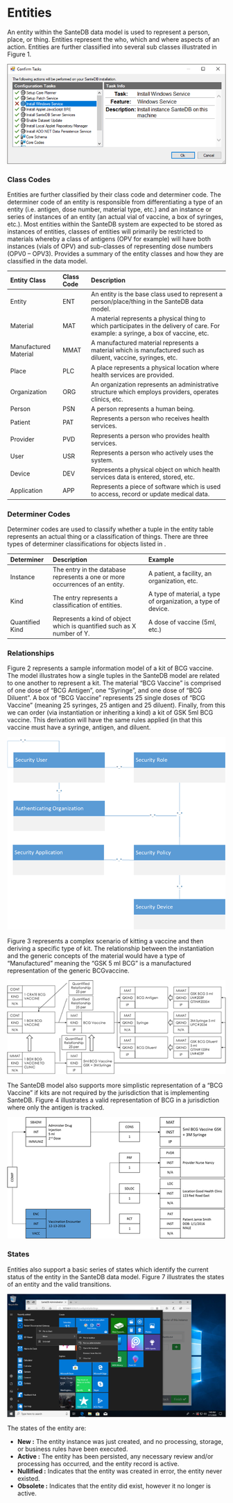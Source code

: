 # Entities

An entity within the SanteDB data model is used to represent a person, place, or thing. Entities represent the who, which and where aspects of an action. Entities are further classified into several sub classes illustrated in Figure 1.

![Figure 1 - Entity Classes](../../../../.gitbook/assets/image%20%2861%29.png)

### Class Codes

Entities are further classified by their class code and determiner code. The determiner code of an entity is responsible from differentiating a type of an entity \(i.e. antigen, dose number, material type, etc.\) and an instance or series of instances of an entity \(an actual vial of vaccine, a box of syringes, etc.\). Most entities within the SanteDB system are expected to be stored as instances of entities, classes of entities will primarily be restricted to materials whereby a class of antigens \(OPV for example\) will have both instances \(vials of OPV\) and sub-classes of representing dose numbers \(OPV0 – OPV3\). Provides a summary of the entity classes and how they are classified in the data model.

| **Entity Class** | **Class Code** | **Description** |
| :--- | :--- | :--- |
| Entity | ENT | An entity is the base class used to represent a person/place/thing in the SanteDB data model. |
| Material | MAT | A material represents a physical thing to which participates in the delivery of care. For example: a syringe, a box of vaccine, etc. |
| Manufactured Material | MMAT | A manufactured material represents a material which is manufactured such as diluent, vaccine, syringes, etc. |
| Place | PLC | A place represents a physical location where health services are provided. |
| Organization | ORG | An organization represents an administrative structure which employs providers, operates clinics, etc. |
| Person | PSN | A person represents a human being. |
| Patient | PAT | Represents a person who receives health services. |
| Provider | PVD | Represents a person who provides health services. |
| User | USR | Represents a person who actively uses the system. |
| Device | DEV | Represents a physical object on which health services data is entered, stored, etc. |
| Application | APP | Represents a piece of software which is used to access, record or update medical data. |

### Determiner Codes

Determiner codes are used to classify whether a tuple in the entity table represents an actual thing or a classification of things. There are three types of determiner classifications for objects listed in .

| **Determiner** | **Description** | **Example** |
| :--- | :--- | :--- |
| Instance | The entry in the database represents a one or more occurrences of an entity. | A patient, a facility, an organization, etc. |
| Kind | The entry represents a classification of entities. | A type of material, a type of organization, a type of device. |
| Quantified Kind | Represents a kind of object which is quantified such as X number of Y. | A dose of vaccine \(5ml, etc.\) |

### Relationships

Figure 2 represents a sample information model of a kit of BCG vaccine. The model illustrates how a single tuples in the SanteDB model are related to one another to represent a kit. The material “BCG Vaccine” is comprised of one dose of “BCG Antigen”, one “Syringe”, and one dose of “BCG Diluent”. A box of “BCG Vaccine” represents 25 single doses of “BCG Vaccine” \(meaning 25 syringes, 25 antigen and 25 diluent\). Finally, from this we can order \(via instantiation or inheriting a kind\) a kit of GSK 5ml BCG vaccine. This derivation will have the same rules applied \(in that this vaccine must have a syringe, antigen, and diluent.

![Figure 2 - Kitting of BCG](../../../../.gitbook/assets/image%20%2827%29.png)

Figure 3 represents a complex scenario of kitting a vaccine and then deriving a specific type of kit. The relationship between the instantiation and the generic concepts of the material would have a type of “Manufactured” meaning the “GSK 5 ml BCG” is a manufactured representation of the generic BCGvaccine.

![Figure 3 - Instantiating BCG Vaccine kit to Manufactured Materials ](../../../../.gitbook/assets/image.png)

The SanteDB model also supports more simplistic representation of a “BCG Vaccine” if kits are not required by the jurisdiction that is implementing SanteDB. Figure 4 illustrates a valid representation of BCG in a jurisdiction where only the antigen is tracked.

![Figure 4 - Representing an instance of a KIND of Entity](../../../../.gitbook/assets/image%20%2825%29.png)

### States

Entities also support a basic series of states which identify the current status of the entity in the SanteDB data model. Figure 7 illustrates the states of an entity and the valid transitions.

![Figure 7 - Entity State Diagram](../../../../.gitbook/assets/image%20%2850%29.png)

The states of the entity are:

* **New :** The entity instance was just created, and no processing, storage, or business rules have been executed.
* **Active :** The entity has been persisted, any necessary review and/or processing has occurred, and the entity record is active.
* **Nullified :** Indicates that the entity was created in error, the entity never existed.
* **Obsolete :** Indicates that the entity did exist, however it no longer is active.

